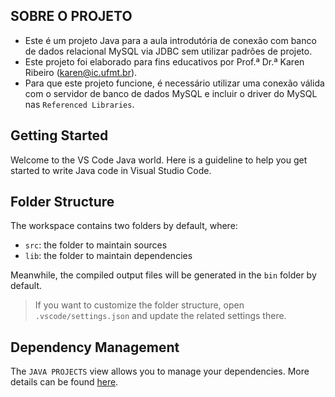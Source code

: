 ## SOBRE O PROJETO

- Este é um projeto Java para a aula introdutória de conexão com banco de dados relacional MySQL via JDBC sem utilizar padrões de projeto.
- Este projeto foi elaborado para fins educativos por Prof.ª Dr.ª Karen Ribeiro (karen@ic.ufmt.br).
- Para que este projeto funcione, é necessário utilizar uma conexão válida com o servidor de banco de dados MySQL e incluir o driver do MySQL nas `Referenced Libraries`.

## Getting Started

Welcome to the VS Code Java world. Here is a guideline to help you get started to write Java code in Visual Studio Code.

## Folder Structure

The workspace contains two folders by default, where:

- `src`: the folder to maintain sources
- `lib`: the folder to maintain dependencies

Meanwhile, the compiled output files will be generated in the `bin` folder by default.

> If you want to customize the folder structure, open `.vscode/settings.json` and update the related settings there.

## Dependency Management

The `JAVA PROJECTS` view allows you to manage your dependencies. More details can be found [here](https://github.com/microsoft/vscode-java-dependency#manage-dependencies).
